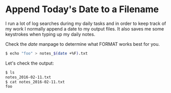# Append Today's Date to a Filename

I run a lot of log searches during my daily tasks and in order to keep track
of my work I normally append a date to my output files. It also saves me some
keystrokes when typing up my daily notes. 

Check the *date* manpage to determine what FORMAT works best for you.

```bash
$ echo "foo" > notes_$(date +%F).txt
```

Let's check the output:

```bash
$ ls
notes_2016-02-11.txt
$ cat notes_2016-02-11.txt
foo
```
